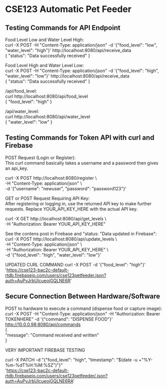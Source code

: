 # CSE123 Automatic Pet Feeder 
## Testing Commands for API Endpoint

Food Level Low and Water Level High:<br>
curl -X POST -H "Content-Type: application/json" -d '{"food_level": "low", "water_level": "high"}' http://localhost:8080/api/receive_data <br>
{ 
"status": "Data successfully received" 
} 

Food Level High and Water Level Low:<br>
curl -X POST -H "Content-Type: application/json" -d '{"food_level": "high", "water_level": "low"}' http://localhost:8080/api/receive_data <br>
{ 
"status": "Data successfully received" 
} 

/api/food_level:<br>
curl http://localhost:8080/api/food_level <br>
{ 
"food_level": "high" 
}

/api/water_level:<br>
curl http://localhost:8080/api/water_level <br>
{
  "water_level": "low"
}

## Testing Commands for Token API with curl and Firebase
POST Request (Login or Register): <br>
This curl command basically takes a username and a password then gives an api_key. <br>

curl -X POST http://localhost:8080/register \ <br>
-H "Content-Type: application/json" \ <br>
-d '{"username": "newuser", "password": "password123"}' <br>

GET or POST Request Requiring API Key: <br>
After registering or logging in, use the returned API key to make further requests. Replace YOUR_API_KEY_HERE with the actual API key. <br>

curl -X GET http://localhost:8080/api/get_levels \ <br>
-H "Authorization: Bearer YOUR_API_KEY_HERE" <br>

See the contens post in Firebase and "status: "Data updated in Firebase": <br>
curl -X POST http://localhost:8080/api/update_levels \ <br>
-H "Content-Type: application/json" \ <br>
-H "Authorization: Bearer YOUR_API_KEY_HERE" \ <br>
-d '{"food_level": "high", "water_level": "low"}' <br>

UPDATED CURL COMMAND
curl -X POST -d '{"food_level": "high"}' 'https://cse123-bac2c-default-rtdb.firebaseio.com/users/cse123petfeeder.json?auth=AuPvJrbUlcueojGQLNE6R'

## Secure Connection Between Hardware/Software
POST to hardware to execute a command (dispense food or capture image): <br>
curl -X POST -H "Content-Type: application/json" -H "Authorization: Bearer TOKENHERE" -d '{"command": "DISPENSE FOOD"}' http://10.0.0.98:8080/api/commands <br>
{ <br>
  "message": "Command received and written" <br>
}<br>


VERY IMPORTANT FIREBASE TESTING

curl -X PATCH -d "{\"food_level\": \"high\", \"timestamp\": \"$(date -u +"%Y-%m-%dT%H:%M:%SZ")\"}" \
'https://cse123-bac2c-default-rtdb.firebaseio.com/users/cse123petfeeder/.json?auth=AuPvJrbUlcueojGQLNE6RA'